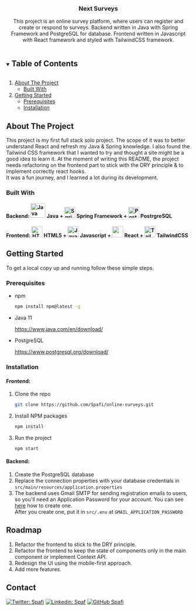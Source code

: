 <!-- PROJECT LOGO -->
<br />
<p align="center">
  <a href="https://github.com/Spafi/online-surveys/">

[comment]: <> (    <img src="images/logo.png" alt="Logo" width="80" height="80">)
  </a>

<h3 align="center">Next Surveys</h3>

  <p align="center">
    This project is an online survey platform, where users can register and create or respond to surveys.
    Backend written in Java with Spring Framework and PostgreSQL for database.
    Frontend written in Javascript with React framework and styled with TailwindCSS framework.
</p>



<!-- TABLE OF CONTENTS -->
<details open="open">
  <summary><h2 style="display: inline-block">Table of Contents</h2></summary>
  <ol>
    <li>
      <a href="#about-the-project">About The Project</a>
      <ul>
        <li><a href="#built-with">Built With</a></li>
      </ul>
    </li>
    <li>
      <a href="#getting-started">Getting Started</a>
      <ul>
        <li><a href="#prerequisites">Prerequisites</a></li>
        <li><a href="#installation">Installation</a></li>
      </ul>
    </li>

  </ol>
</details>



<!-- ABOUT THE PROJECT -->

## About The Project

This project is my first full stack solo project. The scope of it was to better understand React and refresh my Java & Spring knowledge. 
I also found the Tailwind CSS framework that I wanted to try and thought a site might be a good idea to learn it.
At the moment of writing this README, the project needs refactoring on the frontend part to stick with the DRY principle & to implement correctly react hooks. <br/>
It was a fun journey, and I learned a lot during its development.

### Built With

#### Backend: <img src="https://img.icons8.com/color/48/000000/java-coffee-cup-logo.png" alt="Java" height="40"/> Java +  <img src="https://img.icons8.com/color/48/000000/spring-logo.png" alt="Spring" height="30"/> Spring Framework + <img src="https://img.icons8.com/color/48/000000/postgreesql.png" alt="PostgreSQL" height="30" />  PostrgreSQL

#### Frontend: <img src="https://img.icons8.com/nolan/64/html-5.png" alt="HTML5" height="30" /> HTML5 + <img src="https://img.icons8.com/color/48/000000/javascript.png" alt="JavaScript" height="30" /> Javascript + <img src="https://img.icons8.com/color/48/000000/react-native.png" height="30"/> React + <img src="https://seeklogo.com/images/T/tailwind-css-logo-5AD4175897-seeklogo.com.png" alt="TailwindCSS" height="30" > TailwindCSS

<!-- GETTING STARTED -->

## Getting Started

To get a local copy up and running follow these simple steps.

### Prerequisites


* npm
  ```sh
  npm install npm@latest -g
  ```

* Java 11
  
  https://www.java.com/en/download/


* PostgreSQL

  https://www.postgresql.org/download/


### Installation
#### Frontend:
1. Clone the repo
   ```sh
   git clone https://github.com/Spafi/online-surveys.git
   ```
2. Install NPM packages
   ```sh
   npm install
   ```
3. Run the project
   ```
   npm start
   ```
#### Backend:
1. Create the PostgreSQL database
2. Replace the connection properties with your database credentials in ```src/main/resources/application.properties```
3. The backend uses Gmail SMTP for sending registration emails to users, so you'll need an Application Password for your account. You can see [here](https://support.google.com/mail/answer/185833?hl=en-GB#zippy=%2Cwhy-you-may-need-an-app-password) how to create one. <br>
After you create one, put it in ```src/.env``` at ```GMAIL_APPLICATION_PASSWORD```

[comment]: <> (<!-- USAGE EXAMPLES -->)

[comment]: <> (## Usage)


<!-- ROADMAP -->

## Roadmap

1. Refactor the frontend to stick to the DRY principle.
2. Refactor the frontend to keep the state of components only in the main component or implement Context API.
3. Redesign the UI using the mobile-first approach.
4. Add more features. 



<!-- CONTACT -->

## Contact

[![Twitter: Spafi](https://img.shields.io/twitter/follow/CristianSpafiu?style=social)](https://twitter.com/CristianSpafiu)
[![Linkedin: Spaf](https://img.shields.io/badge/-spaf-blue?style=flat-square&logo=Linkedin&logoColor=white&link=https://www.linkedin.com/in/spaf/)](https://www.linkedin.com/in/spaf/)
[![GitHub Spafi](https://img.shields.io/github/followers/spafi?label=follow&style=social)](https://github.com/Spafi)




<!-- MARKDOWN LINKS & IMAGES -->
<!-- https://www.markdownguide.org/basic-syntax/#reference-style-links -->

[linkedin-shield]: https://img.shields.io/badge/-LinkedIn-black.svg?style=for-the-badge&logo=linkedin&colorB=555

[linkedin-url]: https://linkedin.com/in/Spafi
